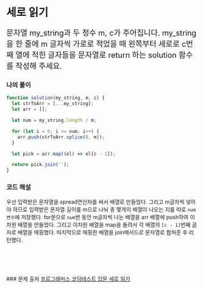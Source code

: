 # 세로 읽기

<p style='font-size: 20px'>문자열 my_string과 두 정수 m, c가 주어집니다. my_string을 한 줄에 m 글자씩 가로로 적었을 때 왼쪽부터 세로로 c번째 열에 적힌 글자들을 문자열로 return 하는 solution 함수를 작성해 주세요.</p>

### 나의 풀이

```javascript
function solution(my_string, m, c) {
  let strToArr = [...my_string];
  let arr = [];

  let num = my_string.length / m;

  for (let i = 0; i <= num; i++) {
    arr.push(strToArr.splice(0, m));
  }

  let pick = arr.map((el) => el[c - 1]);

  return pick.join('');
}
```

### 코드 해설

우선 입력받은 문자열을 spread연산자를 써서 배열로 만들었다.
그리고 m글자씩 넣어야 하므로 입력받은 문자열 길이를 m으로 나눠
총 몇개의 배열이 나오는 지를 따로 `num 변수`에 저장했다.
for문으로 `num`번 동안 m글자씩 나눈 배열을 arr 배열에 push하여 이차원 배열을 만들었다.
그리고 이차원 배열을 map을 돌려서 각 배열의 `[c - 1]`번째 글자로 배열을 매핑했다. 마지막으로 매핑한 배열을 join메서드로 문자열로 합쳐준 후 리턴했다.

<br />
<br />
<br />
<br />
### 문제 출처
<a href='https://school.programmers.co.kr/learn/courses/30/lessons/181904'>프로그래머스 코딩테스트 입문 세로 읽기</a>
